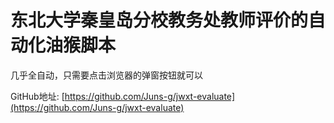 # 东北大学秦皇岛分校教务处教师评价的自动化油猴脚本

几乎全自动，只需要点击浏览器的弹窗按钮就可以

GitHub地址: [https://github.com/Juns-g/jwxt-evaluate](https://github.com/Juns-g/jwxt-evaluate)
